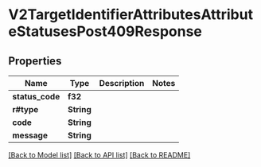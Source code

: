 # V2TargetIdentifierAttributesAttributeStatusesPost409Response

## Properties

Name | Type | Description | Notes
------------ | ------------- | ------------- | -------------
**status_code** | **f32** |  | 
**r#type** | **String** |  | 
**code** | **String** |  | 
**message** | **String** |  | 

[[Back to Model list]](../README.md#documentation-for-models) [[Back to API list]](../README.md#documentation-for-api-endpoints) [[Back to README]](../README.md)


